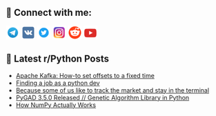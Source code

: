 ## 🔎 Connect with me:
[<img src="https://github.com/bullbesh/bullbesh/blob/main/images/Telegram.png" width="32" height="32" />](https://t.me/bullbesh)
[<img src="https://github.com/bullbesh/bullbesh/blob/main/images/VK.png" width="32" height="32" />](https://vk.com/bullbesh)
[<img src="https://github.com/bullbesh/bullbesh/blob/main/images/Twitter.png" width="32" height="32" />](https://twitter.com/bullbesh1)
[<img src="https://github.com/bullbesh/bullbesh/blob/main/images/Instagram.png" width="32" height="32" />](https://www.instagram.com/bullbesh)
[<img src="https://github.com/bullbesh/bullbesh/blob/main/images/Reddit.png" width="32" height="32" />](https://www.reddit.com/user/bullbesh)
[<img src="https://github.com/bullbesh/bullbesh/blob/main/images/YouTube.png" width="32" height="32" />](https://www.youtube.com/channel/UCtfjRs6uzgq5mfm8S06WTcg)

## 📕 Latest r/Python Posts
<!-- BLOG-POST-LIST:START -->
- [Apache Kafka: How-to set offsets to a fixed time](https://www.reddit.com/r/Python/comments/1lxhepe/apache_kafka_howto_set_offsets_to_a_fixed_time/)
- [Finding a job as a python dev](https://www.reddit.com/r/Python/comments/1lxf44q/finding_a_job_as_a_python_dev/)
- [Because some of us like to track the market and stay in the terminal](https://www.reddit.com/r/Python/comments/1lxeehx/because_some_of_us_like_to_track_the_market_and/)
- [PyGAD 3.5.0 Released // Genetic Algorithm Library in Python](https://www.reddit.com/r/Python/comments/1lxe2bm/pygad_350_released_genetic_algorithm_library_in/)
- [How NumPy Actually Works](https://www.reddit.com/r/Python/comments/1lxcqme/how_numpy_actually_works/)
<!-- BLOG-POST-LIST:END -->
